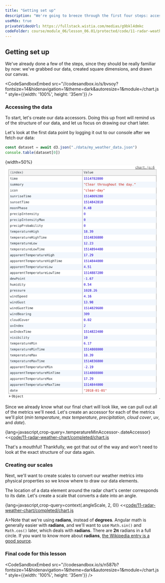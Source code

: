 ```yaml
---
title: "Getting set up"
description: "We're going to breeze through the first four steps: accessing our data, creating our dimensions, drawing our canvas, and creating our scales."
useMdx: true
privateVideoUrl: https://fullstack.wistia.com/medias/g9bkl4dmkc
codeFolder: course/module_06/lesson_06.01/protected/code/11-radar-weather-chart/end
---
```


## Getting set up

We've already done a few of the steps, since they should be really familiar by now: we've grabbed our data, created square dimensions, and drawn our canvas.

<CodeSandboxEmbed
  src="//codesandbox.io/s/bvsoy?fontsize=14&hidenavigation=1&theme=dark&autoresize=1&module=/chart.js"
  style={{width: '100%', height: '35em'}}
/>

### Accessing the data

To start, let's create our data accessors. Doing this up front will remind us of the structure of our data, and let us focus on drawing our chart later.

Let's look at the first data point by logging it out to our console after we fetch our data:

```javascript
const dataset = await d3.json("./data/my_weather_data.json")
console.table(dataset[0])
```

{width=50%}
![Our dataset](./public/images/1-making-your-first-chart/dataset.png)

Since we already know what our final chart will look like, we can pull out all of the metrics we'll need. Let's create an accessor for each of the metrics we'll plot (_min temperature_, _max temperature_, _precipitation_, _cloud cover_, _uv_, and _date_).

{lang=javascript,crop-query=.temperatureMinAccessor-.dateAccessor}
<<[code/11-radar-weather-chart/completed/chart.js](./protected/code/11-radar-weather-chart/completed/chart.js)

That's a mouthful! Thankfully, we got that out of the way and won't need to look at the exact structure of our data again.

### Creating our scales

Next, we'll want to create scales to convert our weather metrics into physical properties so we know where to draw our data elements.

The location of a data element around the radar chart's center corresponds to its date. Let's create a scale that converts a date into an angle.

{lang=javascript,crop-query=context(.angleScale, 2, 0)}
<<[code/11-radar-weather-chart/completed/chart.js](./protected/code/11-radar-weather-chart/completed/chart.js)

A>Note that we're using **radians**, instead of **degrees**. Angular math is generally easier with **radians**, and we'll want to use `Math.sin()` and `Math.cos()` later, which deals with **radians**. There are **2π** radians in a full circle. If you want to know more about **radians**, [the Wikipedia entry is a good source](https://en.wikipedia.org/wiki/Radian).

### Final code for this lesson

<CodeSandboxEmbed
  src="//codesandbox.io/s/n587b?fontsize=14&hidenavigation=1&theme=dark&autoresize=1&module=/chart.js"
  style={{width: '100%', height: '35em'}}
/>